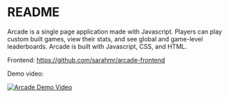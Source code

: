 # README

Arcade is a single page application made with Javascript. Players can play custom built games, view their stats, and see global and game-level leaderboards. Arcade is built with Javascript, CSS, and HTML.

Frontend: https://github.com/sarahmr/arcade-frontend

Demo video:


[![Arcade Demo Video](http://img.youtube.com/vi/wPV7-hq8PW8/0.jpg)](http://www.youtube.com/watch?v=wPV7-hq8PW8)
